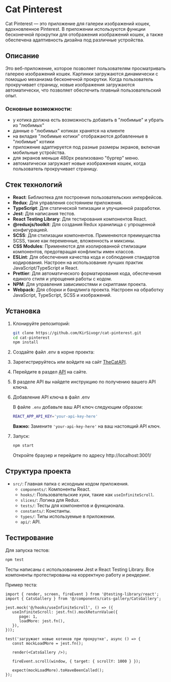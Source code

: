 # Cat Pinterest

Cat Pinterest — это приложение для галереи изображений кошек, вдохновленное Pinterest. В приложении используются функции бесконечной прокрутки для отображения изображений кошек, а также обеспечена адаптивность дизайна под различные устройства.

## Описание

Это веб-приложение, которое позволяет пользователям просматривать галерею изображений кошек. Картинки загружаются динамически с помощью механизма бесконечной прокрутки. Когда пользователь прокручивает страницу, новые изображения загружаются автоматически, что позволяет обеспечить плавный пользовательский опыт.

### Основные возможности:
- у котика должна есть возможность добавить в "любимые" и убрать из "любимых"
- данные о "любимых" котиках хранятся на клиенте
- на вкладке "любимые котики" отображаются добавленные в "любимые" котики
- приложение адаптируется под разные размеры экранов, включая мобильные устройства.
- для экранов меньше 480px реализовано "бургер" меню.
- автоматически загружает новые изображения кошек, когда пользователь прокручивает страницу.

## Стек технологий

- **React**: Библиотека для построения пользовательских интерфейсов.
- **Redux**: Для управления состоянием приложения.
- **TypeScript**: Для статической типизации и улучшенной разработки.
- **Jest**: Для написания тестов.
- **React Testing Library**: Для тестирования компонентов React.
- **@reduxjs/toolkit**: Для создания Redux хранилища с упрощенной конфигурацией.
- **SCSS**: Для стилизации компонентов. Применяются преимущества SCSS, такие как переменные, вложенность и миксины.
- **CSS Modules**: Применяются для изолированной стилизации компонентов, предотвращая конфликты имен классов.
- **ESLint**: Для обеспечения качества кода и соблюдения стандартов кодирования. Настроен на использование лучших практик JavaScript/TypeScript и React.
- **Prettier**: Для автоматического форматирования кода, обеспечения единого стиля и упрощения работы с кодом.
- **NPM**: Для управления зависимостями и скриптами проекта.
- **Webpack**: Для сборки и бандлинга проекта. Настроен на обработку JavaScript, TypeScript, SCSS и изображений.

## Установка

1. Клонируйте репозиторий:

   ```bash
   git clone https://github.com/KirSivogr/cat-pinterest.git
   cd cat-pinterest
   npm install
    ```
   
2. Создайте файл .env в корне проекта:

3. Зарегистрируйтесь или войдите на сайт [TheCatAPI](https://thecatapi.com/).

4. Перейдите в раздел [API](https://thecatapi.com/docs) на сайте.

5. В разделе API вы найдете инструкцию по получению вашего API ключа.

6. Добавление API ключа в файл .env

    В файле `.env` добавьте ваш API ключ следующим образом:
    
    ```bash
    REACT_APP_API_KEY='your-api-key-here'
    ```

    **Важно:** Замените `'your-api-key-here'` на ваш настоящий API ключ.

7. Запуск:

    ```bash
   npm start
   ```
   Откройте браузер и перейдите по адресу http://localhost:3001/

## Структура проекта

- `src/`: Главная папка с исходным кодом приложения.
    - `components/`: Компоненты React.
    - `hooks/`: Пользовательские хуки, такие как `useInfiniteScroll`.
    - `slices/`: Логика для Redux.
    - `tests/`: Тесты для компонентов и функционала.
    - `constants/`: Константы.
    - `types/`: Типы используемые в приложении.
    - `api/`: API.

## Тестирование

Для запуска тестов:

```bash
npm test
```

Тесты написаны с использованием Jest и React Testing Library. Все компоненты протестированы на корректную работу и рендеринг.

Пример теста:

```tsx
import { render, screen, fireEvent } from '@testing-library/react';
import { CatsGallery } from '@/components/cats-gallery/CatsGallery';

jest.mock('@/hooks/useInfiniteScroll', () => ({
   useInfiniteScroll: jest.fn().mockReturnValue({
      page: 1,
      loadMore: jest.fn(),
   }),
}));

test('загружает новые котиков при прокрутке', async () => {
   const mockLoadMore = jest.fn();

   render(<CatsGallery />);

   fireEvent.scroll(window, { target: { scrollY: 1000 } });

   expect(mockLoadMore).toHaveBeenCalled();
});
```

